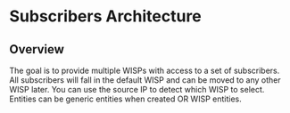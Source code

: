 # Subscribers Architecture

## Overview
The goal is to provide multiple WISPs with access to a set of subscribers. All subscribers will fall in the default WISP and can be moved to any other WISP later. You can use the source IP to detect which WISP to select.
Entities can be generic entities when created OR WISP entities. 

